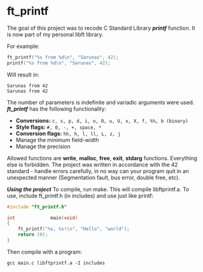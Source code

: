 # ft_printf

The goal of this project was to recode C Standard Library ***printf*** function. It is now part of my personal libft library.

For example:
```c
ft_printf("%s from %d\n", "Sarunas", 42);
printf("%s from %d\n", "Sarunas", 42);
```

Will result in:
```
Sarunas from 42
Sarunas from 42
```

The number of parameters is indefinite and variadic arguments were used. ***ft_printf*** has the following functionality:

* **Conversions:** ```c, s, p, d, i, o, O, u, U, x, X, f, %%, b (binary)```
* **Style flags:** ```#, 0, -, +, space, *```
* **Conversion flags:** ```hh, h, l, ll, L, z, j```
* Manage the minimum field-width
* Manage the precision

Allowed functions are **write**, **malloc**, **free**, **exit**, **stdarg** functions. Everything else is forbidden. The project was written in accordance with the 42 standard - handle errors carefully,  in no way can your program quit in an unexpected manner (Segmentation fault, bus error, double free, etc).

***Using the project***
To compile, run make. This will compile libftprintf.a. To use, include ft_printf.h (in includes) and use just like printf:

```c
#include "ft_printf.h"

int				main(void)
{
	ft_printf("%s, %s!\n", "Hello", "world");
	return (0);
}
```
Then compile with a program:
```
gcc main.c libftprintf.a -I includes
```
<!--stackedit_data:
eyJoaXN0b3J5IjpbNTIwMjM1NzU2LDI0OTQ5NjY4OF19
-->